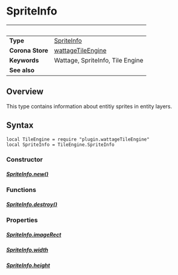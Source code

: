 # SpriteInfo

|                      | &nbsp;
| -------------------- | ---------------------------------------------------------------
| __Type__             | [SpriteInfo](type_spriteInfo.markdown)
| __Corona Store__     | [wattageTileEngine](http://store.coronalabs.com/plugin/wattageTileEngine)
| __Keywords__         | Wattage, SpriteInfo, Tile Engine
| __See also__         |

## Overview

This type contains information about entitiy sprites in
entity layers.

## Syntax

	local TileEngine = require "plugin.wattageTileEngine"
	local SpriteInfo = TileEngine.SpriteInfo

### Constructor

##### [SpriteInfo.new()](new.markdown)

### Functions

##### [SpriteInfo.destroy()](destroy.markdown)

### Properties

##### [SpriteInfo.imageRect](.markdown)

##### [SpriteInfo.width](.markdown)

##### [SpriteInfo.height](.markdown)
